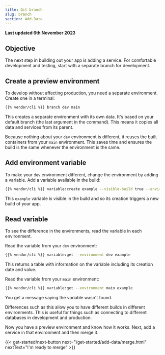 ```yaml
---
title: Git branch
slug: branch
section: Add-Data
---
```


**Last updated 6th November 2023**



## Objective  

The next step in building out your app is adding a service.
For comfortable development and testing, start with a separate branch for development.

## Create a preview environment

To develop without affecting production, you need a separate environment.
Create one in a terminal:

```bash
{{% vendor/cli %}} branch dev main
```

This creates a separate environment with its own data.
It's based on your default branch (the last argument in the command).
This means it copies all data and services from its parent.

Because nothing about your `dev` environment is different,
it reuses the built containers from your `main` environment.
This saves time and ensures the build is the same whenever the environment is the same.

## Add environment variable

To make your `dev` environment different, change the environment by adding a variable.
Add a variable available in the build:

```bash
{{% vendor/cli %}} variable:create example --visible-build true --environment dev --value "This is a variable"
```

This `example` variable is visible in the build and so its creation triggers a new build of your app.

## Read variable

To see the difference in the environments, read the variable in each environment.

Read the variable from your `dev` environment:

```bash
{{% vendor/cli %}} variable:get --environment dev example
```

This returns a table with information on the variable including its creation date and value.

Read the variable from your `main` environment:

```bash
{{% vendor/cli %}} variable:get --environment main example
```

You get a message saying the variable wasn't found.

Differences such as this allow you to have different builds in different environments.
This is useful for things such as connecting to different databases in development and production.

Now you have a preview environment and know how it works.
Next, add a service in that environment and then merge it.

{{< get-started/next-button next="/get-started/add-data/merge.html" nextText="I'm ready to merge" >}}
